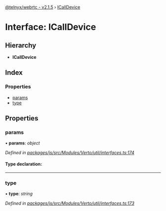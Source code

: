 [@telnyx/webrtc - v2.1.5](../README.md) › [ICallDevice](icalldevice.md)

# Interface: ICallDevice

## Hierarchy

* **ICallDevice**

## Index

### Properties

* [params](icalldevice.md#params)
* [type](icalldevice.md#type)

## Properties

###  params

• **params**: *object*

*Defined in [packages/js/src/Modules/Verto/util/interfaces.ts:174](https://github.com/team-telnyx/webrtc/blob/4f15142/packages/js/src/Modules/Verto/util/interfaces.ts#L174)*

#### Type declaration:

___

###  type

• **type**: *string*

*Defined in [packages/js/src/Modules/Verto/util/interfaces.ts:173](https://github.com/team-telnyx/webrtc/blob/4f15142/packages/js/src/Modules/Verto/util/interfaces.ts#L173)*
